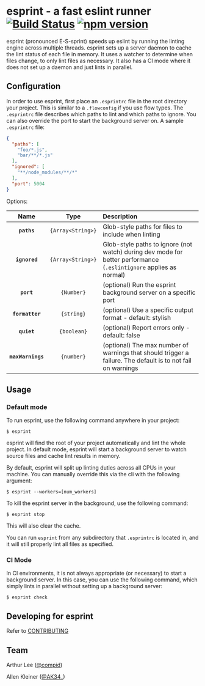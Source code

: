 # esprint - a fast eslint runner [![Build Status](https://img.shields.io/travis/pinterest/esprint/master.svg?style=flat)](https://travis-ci.org/pinterest/esprint) [![npm version](https://img.shields.io/npm/v/esprint.svg?style=flat)](https://www.npmjs.com/package/esprint)

esprint (pronounced E-S-sprint) speeds up eslint by running the linting engine across multiple threads.
esprint sets up a server daemon to cache the lint status of each file in memory. It uses a watcher to determine when files change, to only lint files as necessary. It also has a CI mode where it does not set up a daemon and just lints in parallel.

## Configuration

In order to use esprint, first place an `.esprintrc` file in the root directory your project. This is similar to a `.flowconfig` if you use flow types. The `.esprintrc` file describes which paths to lint and which paths to ignore. You can also override the port to start the background server on.
A sample `.esprintrc` file:

```json
{
  "paths": [
    "foo/*.js",
    "bar/**/*.js"
  ],
  "ignored": [
    "**/node_modules/**/*"
  ],
  "port": 5004
}
```

Options:

|Name|Type|Description|
|:--:|:--:|:----------|
|**`paths`**|`{Array<String>}`|Glob-style paths for files to include when linting|
|**`ignored`**|`{Array<String>}`|Glob-style paths to ignore (not watch) during dev mode for better performance (`.eslintignore` applies as normal)|
|**`port`**|`{Number}`|(optional) Run the esprint background server on a specific port|
|**`formatter`**|`{string}`|(optional) Use a specific output format - default: stylish|
|**`quiet`**|`{boolean}`|(optional) Report errors only - default: false|
|**`maxWarnings`**|`{number}`|(optional) The max number of warnings that should trigger a failure. The default is to not fail on warnings|

## Usage

### Default mode

To run esprint, use the following command anywhere in your project:

```
$ esprint
```

esprint will find the root of your project automatically and lint the whole project. In default mode, esprint will start a background server to watch source files and cache lint results in memory.

By default, esprint will split up linting duties across all CPUs in your machine. You can manually override this via the cli with the following argument:

```
$ esprint --workers=[num_workers]
```

To kill the esprint server in the background, use the following command:

```
$ esprint stop
```

This will also clear the cache.

You can run `esprint` from any subdirectory that `.esprintrc` is located in, and it will still properly lint all files as specified.

### CI Mode

In CI environments, it is not always appropriate (or necessary) to start a background server. In this case, you can use the following command, which simply lints in parallel without setting up a background server:

```
$ esprint check
```

## Developing for esprint

Refer to [CONTRIBUTING](https://github.com/pinterest/esprint/blob/master/CONTRIBUTING.md)

## Team

Arthur Lee ([@compid](https://twitter.com/compid))

Allen Kleiner ([@AK34_](https://twitter.com/AK34_))
